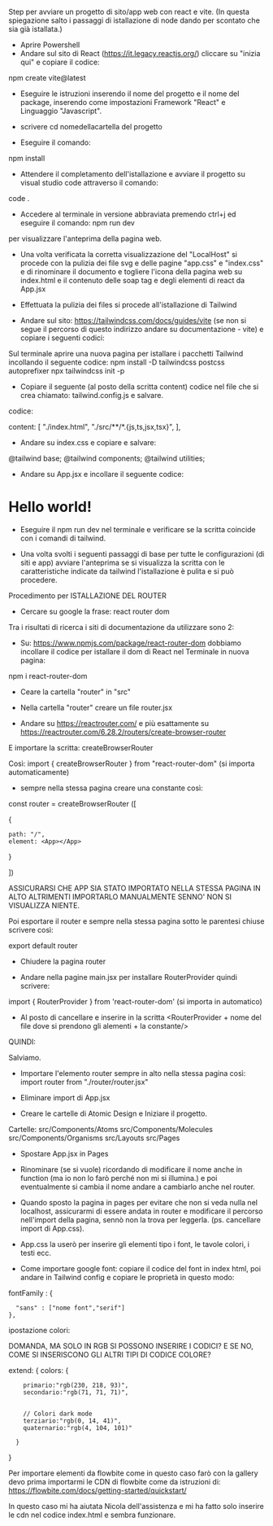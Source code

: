 Step per avviare un progetto di sito/app web con react e vite.
(In questa spiegazione salto i passaggi di istallazione di node dando per scontato che sia già istallata.)
- Aprire Powershell
- Andare sul sito di React (https://it.legacy.reactjs.org/) cliccare su "inizia qui" e copiare il codice:

npm create vite@latest

- Eseguire le istruzioni inserendo il nome del progetto e il nome del package, inserendo come impostazioni Framework "React" e Linguaggio "Javascript".

- scrivere cd nomedellacartella del progetto

- Eseguire il comando: 

npm install

- Attendere il completamento dell'istallazione e avviare il progetto su visual studio code attraverso il comando:

code .

- Accedere al terminale in versione abbraviata premendo ctrl+j ed eseguire il comando:
npm run dev

per visualizzare l'anteprima della pagina web.

- Una volta verificata la corretta visualizzazione del "LocalHost" si procede con la pulizia dei file svg e delle pagine "app.css" e "index.css" e di rinominare il documento e togliere l'icona della pagina web su index.html e il contenuto delle soap tag e degli elementi di react da App.jsx

- Effettuata la pulizia dei files si procede all'istallazione di Tailwind

- Andare sul sito: https://tailwindcss.com/docs/guides/vite (se non si segue il percorso di questo indirizzo andare su documentazione - vite) e copiare i seguenti codici:

Sul terminale aprire una nuova pagina per istallare i pacchetti Tailwind incollando il seguente codice:
npm install -D tailwindcss postcss autoprefixer
npx tailwindcss init -p

- Copiare il seguente (al posto della scritta content) codice nel file che si crea chiamato: tailwind.config.js e salvare.

codice:

content: [
    "./index.html",
    "./src/**/*.{js,ts,jsx,tsx}",
  ],

- Andare su index.css e copiare e salvare:

@tailwind base;
@tailwind components;
@tailwind utilities;

- Andare su App.jsx e incollare il seguente codice:

<h1 className="text-3xl font-bold underline">
      Hello world!
    </h1>

- Eseguire il npm run dev nel terminale e verificare se la scritta coincide con i comandi di tailwind.

- Una volta svolti i seguenti passaggi di base per tutte le configurazioni (di siti e app) avviare l'anteprima se si visualizza la scritta con le caratteristiche indicate da tailwind l'istallazione è pulita e si può procedere.

Procedimento per ISTALLAZIONE DEL ROUTER

- Cercare su google la frase: react router dom 

Tra i risultati di ricerca i siti di documentazione da utilizzare sono 2:

- Su: https://www.npmjs.com/package/react-router-dom
dobbiamo incollare il codice per istallare il dom di React nel Terminale in nuova pagina: 

npm i react-router-dom

- Ceare la cartella "router" in "src"
- Nella cartella "router" creare un file router.jsx 

- Andare su https://reactrouter.com/ e più esattamente su https://reactrouter.com/6.28.2/routers/create-browser-router

E importare la scritta: createBrowserRouter

Così:
import { createBrowserRouter } from "react-router-dom" (si importa automaticamente)

- sempre nella stessa pagina creare una constante così:

const router = createBrowserRouter ([

{

    path: "/",
    element: <App></App>

}

])

ASSICURARSI CHE APP SIA STATO IMPORTATO NELLA STESSA PAGINA IN ALTO ALTRIMENTI IMPORTARLO MANUALMENTE SENNO' NON SI VISUALIZZA NIENTE.

Poi esportare il router e sempre nella stessa pagina sotto le parentesi chiuse scrivere così:

export default router 

- Chiudere la pagina router

- Andare nella pagine main.jsx per installare RouterProvider quindi scrivere:

import { RouterProvider } from 'react-router-dom' (si importa in automatico)

- Al posto di <App/> cancellare e inserire in <StrictMode>
la scritta <RouterProvider + nome del file dove si prendono gli alementi + la constante/>

QUINDI: <RouterProvider router={router}/>

Salviamo.

- Importare l'elemento router sempre in alto nella stessa pagina così:
import router from "./router/router.jsx"

- Eliminare import di App.jsx

- Creare le cartelle di Atomic Design e Iniziare il progetto.

Cartelle:
src/Components/Atoms
src/Components/Molecules
src/Components/Organisms
src/Layouts
src/Pages

- Spostare App.jsx in Pages

- Rinominare (se si vuole) ricordando di modificare il nome anche in function (ma io non lo farò perché non mi si illumina.) e poi eventualmente si cambia il nome andare a cambiarlo anche nel router.

- Quando sposto la pagina in pages per evitare che non si veda nulla nel localhost, assicurarmi di essere andata in router e modificare il percorso nell'import della pagina, sennò non la trova per leggerla. (ps. cancellare import di App.css).

- App.css la userò per inserire gli elementi tipo i font, le tavole colori, i testi ecc.

- Come importare google font: copiare il codice del font in index html, poi andare in Tailwind config e copiare le proprietà in questo modo:

 fontFamily : {

      "sans" : ["nome font","serif"]
    },

ipostazione colori: 

DOMANDA, MA SOLO IN RGB SI POSSONO INSERIRE I CODICI? E SE NO, COME SI INSERISCONO GLI ALTRI TIPI DI CODICE COLORE?

extend: {
      colors: {

        primario:"rgb(230, 218, 93)",
        secondario:"rgb(71, 71, 71)",
  
  
        // Colori dark mode
        terziario:"rgb(0, 14, 41)",
        quaternario:"rgb(4, 104, 101)"

      }
 }


Per importare elementi da flowbite come in questo caso farò con la gallery devo prima importarmi le CDN di flowbite come da istruzioni di: https://flowbite.com/docs/getting-started/quickstart/

In questo caso mi ha aiutata Nicola dell'assistenza e mi ha fatto solo inserire le cdn nel codice index.html e sembra funzionare.




